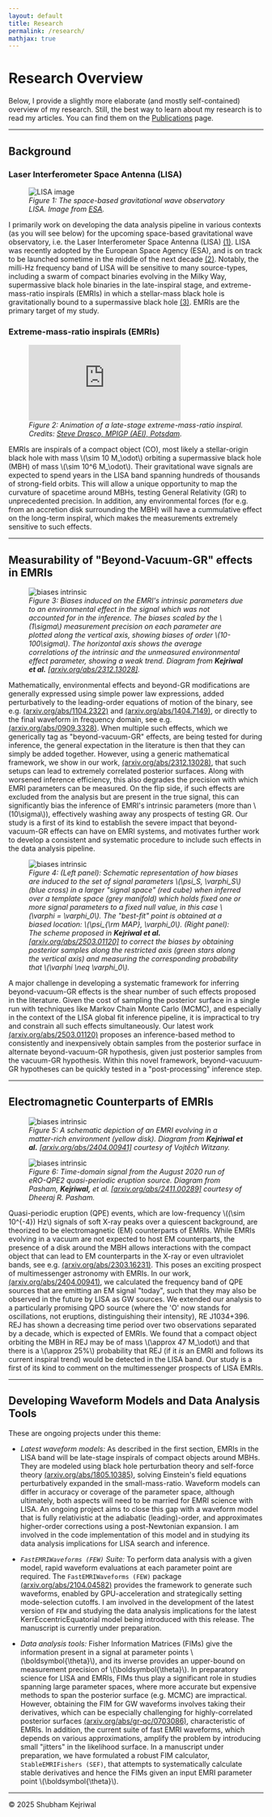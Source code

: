 ```yaml
---
layout: default
title: Research
permalink: /research/
mathjax: true
---
```


# Research Overview  

Below, I provide a slightly more elaborate (and mostly self-contained) overview of my research. Still, the best way to learn about my research is to read my articles. You can find them on the [Publications](/shubham/publications) page.  

---

## Background

### Laser Interferometer Space Antenna (LISA)

<figure>
  <!-- Inline style on IMG sets DESKTOP max width -->
  <!-- CSS handles mobile scaling (width: 100%, max-width: 100%) -->
  <img src="{{ site.baseurl | default: '' }}/assets/LISA.jpg" alt="LISA image" style="max-width: 450px;"/>
  <figcaption>
    <em>Figure 1: The space-based gravitational wave observatory LISA. Image from <a href="https://www.esa.int/ESA_Multimedia/Images/2002/02/LISA_Laser_Interferometer_Space_Antenna_line_drawing" target="_blank">ESA</a>.</em>
  </figcaption>
</figure>  

I primarily work on developing the data analysis pipeline in various contexts (as you will see below) for the upcoming space-based gravitational wave observatory, i.e. the Laser Interferometer Space Antenna (LISA) [(1)](https://lisa.nasa.gov/). LISA was recently adopted by the European Space Agency (ESA), and is on track to be launched sometime in the middle of the next decade [(2)](https://www.esa.int/Science_Exploration/Space_Science/LISA/Capturing_the_ripples_of_spacetime_LISA_gets_go-ahead). Notably, the milli-Hz frequency band of LISA will be sensitive to many source-types, including a swarm of compact binaries evolving in the Milky Way, supermassive black hole binaries in the late-inspiral stage, and extreme-mass-ratio inspirals (EMRIs) in which a stellar-mass black hole is gravitationally bound to a supermassive black hole [(3)](https://arxiv.org/abs/2402.07571). EMRIs are the primary target of my study.  


### Extreme-mass-ratio inspirals (EMRIs)  

<figure>
  <!-- Video uses CSS for max-width and aspect ratio -->
  <div class="video-container">
    <iframe
            src="https://www.youtube.com/embed/WPvkzSvgHvc"
            title="Inspiralling EMRI video"
            frameborder="0"
            allow="accelerometer; autoplay; clipboard-write; encrypted-media; gyroscope; picture-in-picture; web-share"
            allowfullscreen>
    </iframe>
  </div>
  <figcaption>
    <em>Figure 2: Animation of a late-stage extreme-mass-ratio inspiral. Credits: <a href="https://www.youtube.com/watch?v=WPvkzSvgHvc" target="_blank">Steve Drasco, MPIGP (AEI), Potsdam</a>.</em>
  </figcaption>
</figure>


EMRIs are inspirals of a compact object (CO), most likely a stellar-origin black hole with mass \\(\sim 10 M_\odot\\) orbiting a supermassive black hole (MBH) of mass \\(\sim 10^6 M_\odot\\). Their gravitational wave signals are expected to spend years in the LISA band spanning hundreds of thousands of strong-field orbits. This will allow a unique opportunity to map the curvature of spacetime around MBHs, testing General Relativity (GR) to unprecedented precision. In addition, any environmental forces (for e.g. from an accretion disk surrounding the MBH) will have a cummulative effect on the long-term inspiral, which makes the measurements extremely sensitive to such effects.

---

## Measurability of "Beyond-Vacuum-GR" effects in EMRIs  

<figure>
  <!-- Inline style on IMG sets DESKTOP max width -->
  <!-- CSS handles mobile scaling (width: 100%, max-width: 100%) -->
  <img src="{{ site.baseurl | default: '' }}/assets/joint_analysis/correlation_bias-1.png" alt="biases intrinsic" style="max-width: 450px;"/>
  <figcaption>
    <em>Figure 3: Biases induced on the EMRI's intrinsic parameters due to an environmental effect in the signal which was not accounted for in the inference. The biases scaled by the \(1\sigma\) measurement precision on each parameter are plotted along the vertical axis, showing biases of order \(10-100\sigma\). The horizontal axis shows the average correlations of the intrinsic and the unmeasured environmental effect parameter, showing a weak trend. Diagram from <strong>Kejriwal et al.</strong> <a href="https://arxiv.org/abs/2312.13028" target="_blank">[arxiv.org/abs/2312.13028]</a>.</em>
  </figcaption>
</figure> 

Mathematically, environmental effects and beyond-GR modifications are generally expressed using simple power law expressions, added perturbatively to the leading-order equations of motion of the binary, see e.g. [(arxiv.org/abs/1104.2322)](https://arxiv.org/abs/1104.2322) and [(arxiv.org/abs/1404.7149)](https://arxiv.org/abs/1404.7149), or directly to the final waveform in frequency domain, see e.g. [(arxiv.org/abs/0909.3328)](https://arxiv.org/abs/0909.3328). When multiple such effects, which we generically tag as "beyond-vacuum-GR" effects, are being tested for during inference, the general expectation in the literature is then that they can simply be added together. However, using a generic mathematical framework, we show in our work, [(arxiv.org/abs/2312.13028)](https://arxiv.org/abs/2312.13028), that such setups can lead to extremely correlated posterior surfaces. Along with worsened inference efficiency, this also degrades the precision with which EMRI parameters can be measured. On the flip side, if such effects are excluded from the analysis but are present in the true signal, this can significantly bias the inference of EMRI's intrinsic parameters (more than \\(10\sigma\\)), effectively washing away any prospects of testing GR. Our study is a first of its kind to establish the severe impact that beyond-vacuum-GR effects can have on EMRI systems, and motivates further work to develop a consistent and systematic procedure to include such effects in the data analysis pipeline.  

<figure>
  <!-- Inline style on IMG sets DESKTOP max width -->
  <!-- CSS handles mobile scaling (width: 100%, max-width: 100%) -->
  <img src="{{ site.baseurl | default: '' }}/assets/biascorrected.png" alt="biases intrinsic" style="max-width: 450px;"/>
  <figcaption>
    <em>Figure 4: (Left panel): Schematic representation of how biases are induced to the set of signal parameters \(\psi_S, \varphi_S\) (blue cross) in a larger "signal space" (red cube) when inferred over a template space (grey manifold) which holds fixed one or more signal parameters to a fixed null value, in this case \(\varphi = \varphi_0\). The "best-fit" point is obtained at a biased location: \(\psi_{\rm MAP}, \varphi_0\). (Right panel): The scheme proposed in <strong>Kejriwal et al.</strong> <a href="https://arxiv.org/abs/2503.01120" target="_blank">[arxiv.org/abs/2503.01120]</a> to correct the biases by obtaining posterior samples along the restricted axis (green stars along the vertical axis) and measuring the corresponding probability that \(\varphi \neq \varphi_0\).</em>
  </figcaption>
</figure> 

A major challenge in developing a systematic framework for inferring beyond-vacuum-GR effects is the shear number of such effects proposed in the literature. Given the cost of sampling the posterior surface in a single run with techniques like Markov Chain Monte Carlo (MCMC), and especially in the context of the LISA global fit inference pipeline, it is impractical to try and constrain all such effects simultaneously. Our latest work [(arxiv.org/abs/2503.01120)](https://arxiv.org/abs/2503.01120) proposes an inference-based method to consistently and inexpensively obtain samples from the posterior surface in alternate beyond-vacuum-GR hypothesis, given just posterior samples from the vacuum-GR hypothesis. Within this novel framework, beyond-vacuuum-GR hypotheses can be quickly tested in a "post-processing" inference step.  

---

## Electromagnetic Counterparts of EMRIs

<figure>
  <!-- Inline style on IMG sets DESKTOP max width -->
  <!-- CSS handles mobile scaling (width: 100%, max-width: 100%) -->
  <img src="{{ site.baseurl | default: '' }}/assets/EMcounterpart.png" alt="biases intrinsic" style="max-width: 450px;"/>
  <figcaption>
    <em>Figure 5: A schematic depiction of an EMRI evolving in a matter-rich environment (yellow disk). Diagram from <strong>Kejriwal et al.</strong> <a href="https://arxiv.org/abs/2404.00941" target="_blank">[arxiv.org/abs/2404.00941]</a> courtesy of Vojtěch Witzany.</em>
  </figcaption>
</figure> 

<figure>
  <!-- Inline style on IMG sets DESKTOP max width -->
  <!-- CSS handles mobile scaling (width: 100%, max-width: 100%) -->
  <img src="{{ site.baseurl | default: '' }}/assets/QPE.png" alt="biases intrinsic" style="max-width: 450px;"/>
  <figcaption>
    <em>Figure 6: Time-domain signal from the August 2020 run of eRO-QPE2 quasi-periodic eruption source. Diagram from  Pasham, <strong>Kejriwal,</strong> et al. <a href="https://arxiv.org/abs/2411.00289" target="_blank">[arxiv.org/abs/2411.00289]</a> courtesy of Dheeraj R. Pasham.</em>
  </figcaption>
</figure> 

Quasi-periodic eruption (QPE) events, which are low-frequency \\((\sim 10^{-4}) Hz\\) signals of soft X-ray peaks over a quiescent background, are theorized to be electromagnetic (EM) counterparts of EMRIs. While EMRIs evolving in a vacuum are not expected to host EM counterparts, the presence of a disk around the MBH allows interactions with the compact object that can lead to EM counterparts in the X-ray or even ultraviolet bands, see e.g. [(arxiv.org/abs/2303.16231)](https://arxiv.org/abs/2303.16231). This poses an exciting prospect of multimessenger astronomy with EMRIs. In our work, [(arxiv.org/abs/2404.00941)](https://arxiv.org/abs/2404.00941), we calculated the frequency band of QPE sources that are emitting an EM signal "today", such that they may also be observed in the future by LISA as GW sources. We extended our analysis to a particularly promising QPO source (where the 'O' now stands for oscillations, not eruptions, distinguishing their intensity), RE J1034+396. REJ has shown a decreasing time period over two observations separated by a decade, which is expected of EMRIs. We found that a compact object orbiting the MBH in REJ may be of mass \\(\approx 47 M_\odot\\) and that there is a \\(\approx 25\%\\) probability that REJ (if it *is* an EMRI and follows its current inspiral trend) would be detected in the LISA band. Our study is a first of its kind to comment on the multimessenger prospects of LISA EMRIs.  

---

## Developing Waveform Models and Data Analysis Tools

  These are ongoing projects under this theme:  
  
  - *Latest waveform models:* As described in the first section, EMRIs in the LISA band will be late-stage inspirals of compact objects around MBHs. They are modeled using black hole perturbation theory and self-force theory [(arxiv.org/abs/1805.10385)](https://arxiv.org/abs/1805.10385), solving Einstein's field equations perturbatively expanded in the small-mass-ratio. Waveform models can differ in accuracy or coverage of the parameter space, although ultimately, both aspects will need to be married for EMRI science with LISA. An ongoing project aims to close this gap with a waveform model that is fully relativistic at the adiabatic (leading)-order, and approximates higher-order corrections using a post-Newtonian expansion. I am involved in the code implementation of this model and in studying its data analysis implications for LISA search and inference.  
  
  - *`FastEMRIWaveforms (FEW)` Suite:* To perform data analysis with a given model, rapid waveform evaluations at each parameter point are required. The `FastEMRIWaveforms (FEW)` package [(arxiv.org/abs/2104.04582)](https://arxiv.org/abs/2104.04582) provides the framework to generate such waveforms, enabled by GPU-acceleration and strategically setting mode-selection cutoffs. I am involved in the development of the latest version of `FEW` and studying the data analysis implications for the latest KerrEccentricEquatorial model being introduced with this release. The manuscript is currently under preparation.  

  - *Data analysis tools:* Fisher Information Matrices (FIMs) give the information present in a signal at parameter points \\(\boldsymbol{\theta}\\), and its inverse provides an upper-bound on measurement precision of \\(\boldsymbol{\theta}\\). In preparatory science for LISA and EMRIs, FIMs thus play a significant role in studies spanning large parameter spaces, where more accurate but expensive methods to span the posterior surface (e.g. MCMC) are impractical. However, obtaining the FIM for GW waveforms involves taking their derivatives, which can be especially challenging for highly-correlated posterior surfaces [(arxiv.org/abs/gr-qc/0703086)](https://arxiv.org/abs/gr-qc/0703086), characteristic of EMRIs. In addition, the current suite of fast EMRI waveforms, which depends on various approximations, amplify the problem by introducing small "jitters" in the likelihood surface. In a manuscript under preparation, we have formulated a robust FIM calculator, `StableEMRIFishers (SEF)`, that attempts to systematically calculate stable derivatives and hence the FIMs given an input EMRI parameter point \\(\boldsymbol{\theta}\\).   

---  

© 2025 Shubham Kejriwal
